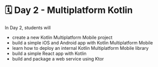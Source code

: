# 🗓 Day 2 - Multiplatform Kotlin
In Day 2, students will
- create a new Kotlin Multiplatform Mobile project
- build a simple iOS and Android app with Kotlin Multiplatform Mobile
- learn how to deploy an internal Kotlin Multiplatform Mobile library
- build a simple React app with Kotlin
- build and package a web service using Ktor